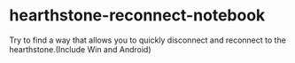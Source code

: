 # hearthstone-reconnect-notebook
Try to find a way that allows you to quickly disconnect and reconnect to the hearthstone.(Include Win and Android)
